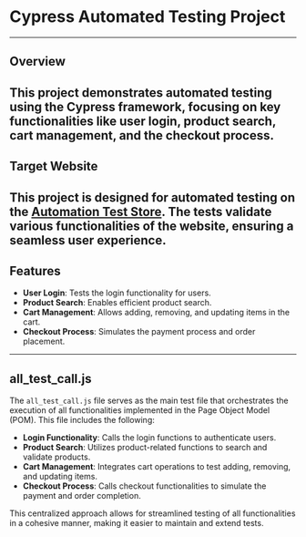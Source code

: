 # Cypress Automated Testing Project
---
## Overview
This project demonstrates automated testing using the Cypress framework, focusing on key functionalities like user login, product search, cart management, and the checkout process.
---
## Target Website
This project is designed for automated testing on the [Automation Test Store](https://automationteststore.com/). The tests validate various functionalities of the website, ensuring a seamless user experience.
---
## Features
- **User Login**: Tests the login functionality for users.
- **Product Search**: Enables efficient product search.
- **Cart Management**: Allows adding, removing, and updating items in the cart.
- **Checkout Process**: Simulates the payment process and order placement.
---
## all_test_call.js
The `all_test_call.js` file serves as the main test file that orchestrates the execution of all functionalities implemented in the Page Object Model (POM). This file includes the following:

- **Login Functionality**: Calls the login functions to authenticate users.
- **Product Search**: Utilizes product-related functions to search and validate products.
- **Cart Management**: Integrates cart operations to test adding, removing, and updating items.
- **Checkout Process**: Calls checkout functionalities to simulate the payment and order completion.

This centralized approach allows for streamlined testing of all functionalities in a cohesive manner, making it easier to maintain and extend tests.
